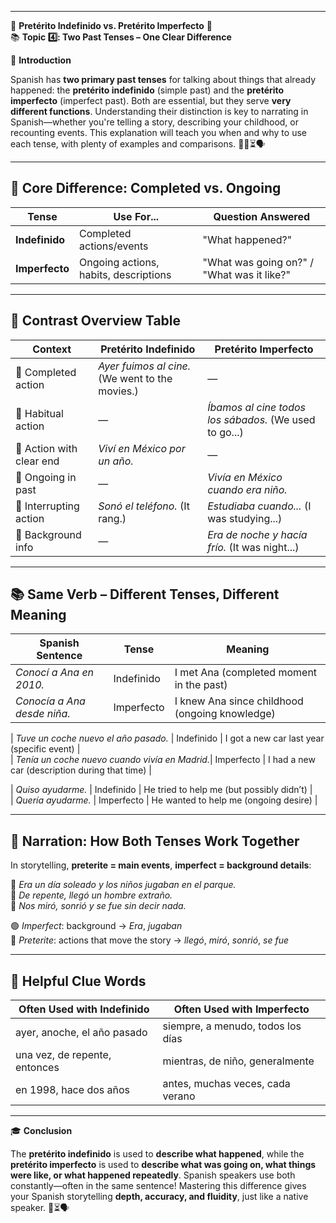 
---
🌟 **Pretérito Indefinido vs. Pretérito Imperfecto** 🌟  
📚 **Topic 4️⃣: Two Past Tenses – One Clear Difference**

📘 **Introduction**

Spanish has **two primary past tenses** for talking about things that already happened: the **pretérito indefinido** (simple past) and the **pretérito imperfecto** (imperfect past). Both are essential, but they serve **very different functions**. Understanding their distinction is key to narrating in Spanish—whether you're telling a story, describing your childhood, or recounting events. This explanation will teach you when and why to use each tense, with plenty of examples and comparisons. 🧑‍🏫⏳🗣️

---

## 🔹 **Core Difference: Completed vs. Ongoing**

|Tense|Use For...|Question Answered|
|---|---|---|
|**Indefinido**|Completed actions/events|"What happened?"|
|**Imperfecto**|Ongoing actions, habits, descriptions|"What was going on?" / "What was it like?"|

---

## 🧱 **Contrast Overview Table**

|Context|Pretérito Indefinido|Pretérito Imperfecto|
|---|---|---|
|🔸 Completed action|_Ayer fuimos al cine._ (We went to the movies.)|—|
|🔸 Habitual action|—|_Íbamos al cine todos los sábados._ (We used to go...)|
|🔸 Action with clear end|_Viví en México por un año._|—|
|🔸 Ongoing in past|—|_Vivía en México cuando era niño._|
|🔸 Interrupting action|_Sonó el teléfono._ (It rang.)|_Estudiaba cuando..._ (I was studying...)|
|🔸 Background info|—|_Era de noche y hacía frío._ (It was night...)|

---

## 📚 **Same Verb – Different Tenses, Different Meaning**

|Spanish Sentence|Tense|Meaning|
|---|---|---|
|_Conocí a Ana en 2010._|Indefinido|I met Ana (completed moment in the past)|
|_Conocía a Ana desde niña._|Imperfecto|I knew Ana since childhood (ongoing knowledge)|

| _Tuve un coche nuevo el año pasado._ | Indefinido | I got a new car last year (specific event) |  
| _Tenía un coche nuevo cuando vivía en Madrid._| Imperfecto | I had a new car (description during that time) |

| _Quiso ayudarme._ | Indefinido | He tried to help me (but possibly didn’t) |  
| _Quería ayudarme._ | Imperfecto | He wanted to help me (ongoing desire) |

---

## 🔁 **Narration: How Both Tenses Work Together**

In storytelling, **preterite = main events**, **imperfect = background details**:

🔹 _Era un día soleado y los niños jugaban en el parque._  
🔹 _De repente, llegó un hombre extraño._  
🔹 _Nos miró, sonrió y se fue sin decir nada._

🟢 _Imperfect_: background → _Era_, _jugaban_  
🔴 _Preterite_: actions that move the story → _llegó_, _miró_, _sonrió_, _se fue_

---

## 🧠 **Helpful Clue Words**

|Often Used with Indefinido|Often Used with Imperfecto|
|---|---|
|ayer, anoche, el año pasado|siempre, a menudo, todos los días|
|una vez, de repente, entonces|mientras, de niño, generalmente|
|en 1998, hace dos años|antes, muchas veces, cada verano|

---

🎓 **Conclusion**

The **pretérito indefinido** is used to **describe what happened**, while the **pretérito imperfecto** is used to **describe what was going on, what things were like, or what happened repeatedly**. Spanish speakers use both constantly—often in the same sentence! Mastering this difference gives your Spanish storytelling **depth, accuracy, and fluidity**, just like a native speaker. 📖⏳🗣️